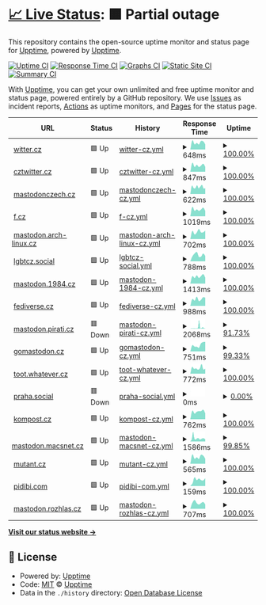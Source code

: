 # [📈 Live Status](https://upptime.github.io/upptime): <!--live status--> **🟧 Partial outage**

This repository contains the open-source uptime monitor and status page for [Upptime](https://upptime.js.org), powered by [Upptime](https://github.com/upptime/upptime).

[![Uptime CI](https://github.com/nolog-it/mastodon-uptime/workflows/Uptime%20CI/badge.svg)](https://github.com/nolog-it/mastodon-uptime/actions?query=workflow%3A%22Uptime+CI%22)
[![Response Time CI](https://github.com/nolog-it/mastodon-uptime/workflows/Response%20Time%20CI/badge.svg)](https://github.com/nolog-it/mastodon-uptime/actions?query=workflow%3A%22Response+Time+CI%22)
[![Graphs CI](https://github.com/nolog-it/mastodon-uptime/workflows/Graphs%20CI/badge.svg)](https://github.com/nolog-it/mastodon-uptime/actions?query=workflow%3A%22Graphs+CI%22)
[![Static Site CI](https://github.com/nolog-it/mastodon-uptime/workflows/Static%20Site%20CI/badge.svg)](https://github.com/nolog-it/mastodon-uptime/actions?query=workflow%3A%22Static+Site+CI%22)
[![Summary CI](https://github.com/nolog-it/mastodon-uptime/workflows/Summary%20CI/badge.svg)](https://github.com/nolog-it/mastodon-uptime/actions?query=workflow%3A%22Summary+CI%22)

With [Upptime](https://upptime.js.org), you can get your own unlimited and free uptime monitor and status page, powered entirely by a GitHub repository. We use [Issues](https://github.com/upptime/upptime/issues) as incident reports, [Actions](https://github.com/nolog-it/mastodon-uptime/actions) as uptime monitors, and [Pages](https://upptime.github.io/upptime) for the status page.

<!--start: status pages-->
<!-- This summary is generated by Upptime (https://github.com/upptime/upptime) -->
<!-- Do not edit this manually, your changes will be overwritten -->
<!-- prettier-ignore -->
| URL | Status | History | Response Time | Uptime |
| --- | ------ | ------- | ------------- | ------ |
| <img alt="" src="https://icons.duckduckgo.com/ip3/witter.cz.ico" height="13"> [witter.cz](https://witter.cz/nodeinfo/2.0) | 🟩 Up | [witter-cz.yml](https://github.com/nolog-it/mastodon-uptime/commits/HEAD/history/witter-cz.yml) | <details><summary><img alt="Response time graph" src="./graphs/witter-cz/response-time-week.png" height="20"> 648ms</summary><br><a href="https://nolog-it.github.io/mastodon-uptime/history/witter-cz"><img alt="Response time 677" src="https://img.shields.io/endpoint?url=https%3A%2F%2Fraw.githubusercontent.com%2Fnolog-it%2Fmastodon-uptime%2FHEAD%2Fapi%2Fwitter-cz%2Fresponse-time.json"></a><br><a href="https://nolog-it.github.io/mastodon-uptime/history/witter-cz"><img alt="24-hour response time 757" src="https://img.shields.io/endpoint?url=https%3A%2F%2Fraw.githubusercontent.com%2Fnolog-it%2Fmastodon-uptime%2FHEAD%2Fapi%2Fwitter-cz%2Fresponse-time-day.json"></a><br><a href="https://nolog-it.github.io/mastodon-uptime/history/witter-cz"><img alt="7-day response time 648" src="https://img.shields.io/endpoint?url=https%3A%2F%2Fraw.githubusercontent.com%2Fnolog-it%2Fmastodon-uptime%2FHEAD%2Fapi%2Fwitter-cz%2Fresponse-time-week.json"></a><br><a href="https://nolog-it.github.io/mastodon-uptime/history/witter-cz"><img alt="30-day response time 645" src="https://img.shields.io/endpoint?url=https%3A%2F%2Fraw.githubusercontent.com%2Fnolog-it%2Fmastodon-uptime%2FHEAD%2Fapi%2Fwitter-cz%2Fresponse-time-month.json"></a><br><a href="https://nolog-it.github.io/mastodon-uptime/history/witter-cz"><img alt="1-year response time 677" src="https://img.shields.io/endpoint?url=https%3A%2F%2Fraw.githubusercontent.com%2Fnolog-it%2Fmastodon-uptime%2FHEAD%2Fapi%2Fwitter-cz%2Fresponse-time-year.json"></a></details> | <details><summary><a href="https://nolog-it.github.io/mastodon-uptime/history/witter-cz">100.00%</a></summary><a href="https://nolog-it.github.io/mastodon-uptime/history/witter-cz"><img alt="All-time uptime 100.00%" src="https://img.shields.io/endpoint?url=https%3A%2F%2Fraw.githubusercontent.com%2Fnolog-it%2Fmastodon-uptime%2FHEAD%2Fapi%2Fwitter-cz%2Fuptime.json"></a><br><a href="https://nolog-it.github.io/mastodon-uptime/history/witter-cz"><img alt="24-hour uptime 100.00%" src="https://img.shields.io/endpoint?url=https%3A%2F%2Fraw.githubusercontent.com%2Fnolog-it%2Fmastodon-uptime%2FHEAD%2Fapi%2Fwitter-cz%2Fuptime-day.json"></a><br><a href="https://nolog-it.github.io/mastodon-uptime/history/witter-cz"><img alt="7-day uptime 100.00%" src="https://img.shields.io/endpoint?url=https%3A%2F%2Fraw.githubusercontent.com%2Fnolog-it%2Fmastodon-uptime%2FHEAD%2Fapi%2Fwitter-cz%2Fuptime-week.json"></a><br><a href="https://nolog-it.github.io/mastodon-uptime/history/witter-cz"><img alt="30-day uptime 100.00%" src="https://img.shields.io/endpoint?url=https%3A%2F%2Fraw.githubusercontent.com%2Fnolog-it%2Fmastodon-uptime%2FHEAD%2Fapi%2Fwitter-cz%2Fuptime-month.json"></a><br><a href="https://nolog-it.github.io/mastodon-uptime/history/witter-cz"><img alt="1-year uptime 100.00%" src="https://img.shields.io/endpoint?url=https%3A%2F%2Fraw.githubusercontent.com%2Fnolog-it%2Fmastodon-uptime%2FHEAD%2Fapi%2Fwitter-cz%2Fuptime-year.json"></a></details>
| <img alt="" src="https://icons.duckduckgo.com/ip3/cztwitter.cz.ico" height="13"> [cztwitter.cz](https://cztwitter.cz/nodeinfo/2.0) | 🟩 Up | [cztwitter-cz.yml](https://github.com/nolog-it/mastodon-uptime/commits/HEAD/history/cztwitter-cz.yml) | <details><summary><img alt="Response time graph" src="./graphs/cztwitter-cz/response-time-week.png" height="20"> 847ms</summary><br><a href="https://nolog-it.github.io/mastodon-uptime/history/cztwitter-cz"><img alt="Response time 865" src="https://img.shields.io/endpoint?url=https%3A%2F%2Fraw.githubusercontent.com%2Fnolog-it%2Fmastodon-uptime%2FHEAD%2Fapi%2Fcztwitter-cz%2Fresponse-time.json"></a><br><a href="https://nolog-it.github.io/mastodon-uptime/history/cztwitter-cz"><img alt="24-hour response time 1040" src="https://img.shields.io/endpoint?url=https%3A%2F%2Fraw.githubusercontent.com%2Fnolog-it%2Fmastodon-uptime%2FHEAD%2Fapi%2Fcztwitter-cz%2Fresponse-time-day.json"></a><br><a href="https://nolog-it.github.io/mastodon-uptime/history/cztwitter-cz"><img alt="7-day response time 847" src="https://img.shields.io/endpoint?url=https%3A%2F%2Fraw.githubusercontent.com%2Fnolog-it%2Fmastodon-uptime%2FHEAD%2Fapi%2Fcztwitter-cz%2Fresponse-time-week.json"></a><br><a href="https://nolog-it.github.io/mastodon-uptime/history/cztwitter-cz"><img alt="30-day response time 842" src="https://img.shields.io/endpoint?url=https%3A%2F%2Fraw.githubusercontent.com%2Fnolog-it%2Fmastodon-uptime%2FHEAD%2Fapi%2Fcztwitter-cz%2Fresponse-time-month.json"></a><br><a href="https://nolog-it.github.io/mastodon-uptime/history/cztwitter-cz"><img alt="1-year response time 865" src="https://img.shields.io/endpoint?url=https%3A%2F%2Fraw.githubusercontent.com%2Fnolog-it%2Fmastodon-uptime%2FHEAD%2Fapi%2Fcztwitter-cz%2Fresponse-time-year.json"></a></details> | <details><summary><a href="https://nolog-it.github.io/mastodon-uptime/history/cztwitter-cz">100.00%</a></summary><a href="https://nolog-it.github.io/mastodon-uptime/history/cztwitter-cz"><img alt="All-time uptime 100.00%" src="https://img.shields.io/endpoint?url=https%3A%2F%2Fraw.githubusercontent.com%2Fnolog-it%2Fmastodon-uptime%2FHEAD%2Fapi%2Fcztwitter-cz%2Fuptime.json"></a><br><a href="https://nolog-it.github.io/mastodon-uptime/history/cztwitter-cz"><img alt="24-hour uptime 100.00%" src="https://img.shields.io/endpoint?url=https%3A%2F%2Fraw.githubusercontent.com%2Fnolog-it%2Fmastodon-uptime%2FHEAD%2Fapi%2Fcztwitter-cz%2Fuptime-day.json"></a><br><a href="https://nolog-it.github.io/mastodon-uptime/history/cztwitter-cz"><img alt="7-day uptime 100.00%" src="https://img.shields.io/endpoint?url=https%3A%2F%2Fraw.githubusercontent.com%2Fnolog-it%2Fmastodon-uptime%2FHEAD%2Fapi%2Fcztwitter-cz%2Fuptime-week.json"></a><br><a href="https://nolog-it.github.io/mastodon-uptime/history/cztwitter-cz"><img alt="30-day uptime 100.00%" src="https://img.shields.io/endpoint?url=https%3A%2F%2Fraw.githubusercontent.com%2Fnolog-it%2Fmastodon-uptime%2FHEAD%2Fapi%2Fcztwitter-cz%2Fuptime-month.json"></a><br><a href="https://nolog-it.github.io/mastodon-uptime/history/cztwitter-cz"><img alt="1-year uptime 100.00%" src="https://img.shields.io/endpoint?url=https%3A%2F%2Fraw.githubusercontent.com%2Fnolog-it%2Fmastodon-uptime%2FHEAD%2Fapi%2Fcztwitter-cz%2Fuptime-year.json"></a></details>
| <img alt="" src="https://icons.duckduckgo.com/ip3/mastodonczech.cz.ico" height="13"> [mastodonczech.cz](https://mastodonczech.cz/nodeinfo/2.0) | 🟩 Up | [mastodonczech-cz.yml](https://github.com/nolog-it/mastodon-uptime/commits/HEAD/history/mastodonczech-cz.yml) | <details><summary><img alt="Response time graph" src="./graphs/mastodonczech-cz/response-time-week.png" height="20"> 622ms</summary><br><a href="https://nolog-it.github.io/mastodon-uptime/history/mastodonczech-cz"><img alt="Response time 761" src="https://img.shields.io/endpoint?url=https%3A%2F%2Fraw.githubusercontent.com%2Fnolog-it%2Fmastodon-uptime%2FHEAD%2Fapi%2Fmastodonczech-cz%2Fresponse-time.json"></a><br><a href="https://nolog-it.github.io/mastodon-uptime/history/mastodonczech-cz"><img alt="24-hour response time 772" src="https://img.shields.io/endpoint?url=https%3A%2F%2Fraw.githubusercontent.com%2Fnolog-it%2Fmastodon-uptime%2FHEAD%2Fapi%2Fmastodonczech-cz%2Fresponse-time-day.json"></a><br><a href="https://nolog-it.github.io/mastodon-uptime/history/mastodonczech-cz"><img alt="7-day response time 622" src="https://img.shields.io/endpoint?url=https%3A%2F%2Fraw.githubusercontent.com%2Fnolog-it%2Fmastodon-uptime%2FHEAD%2Fapi%2Fmastodonczech-cz%2Fresponse-time-week.json"></a><br><a href="https://nolog-it.github.io/mastodon-uptime/history/mastodonczech-cz"><img alt="30-day response time 653" src="https://img.shields.io/endpoint?url=https%3A%2F%2Fraw.githubusercontent.com%2Fnolog-it%2Fmastodon-uptime%2FHEAD%2Fapi%2Fmastodonczech-cz%2Fresponse-time-month.json"></a><br><a href="https://nolog-it.github.io/mastodon-uptime/history/mastodonczech-cz"><img alt="1-year response time 761" src="https://img.shields.io/endpoint?url=https%3A%2F%2Fraw.githubusercontent.com%2Fnolog-it%2Fmastodon-uptime%2FHEAD%2Fapi%2Fmastodonczech-cz%2Fresponse-time-year.json"></a></details> | <details><summary><a href="https://nolog-it.github.io/mastodon-uptime/history/mastodonczech-cz">100.00%</a></summary><a href="https://nolog-it.github.io/mastodon-uptime/history/mastodonczech-cz"><img alt="All-time uptime 99.95%" src="https://img.shields.io/endpoint?url=https%3A%2F%2Fraw.githubusercontent.com%2Fnolog-it%2Fmastodon-uptime%2FHEAD%2Fapi%2Fmastodonczech-cz%2Fuptime.json"></a><br><a href="https://nolog-it.github.io/mastodon-uptime/history/mastodonczech-cz"><img alt="24-hour uptime 100.00%" src="https://img.shields.io/endpoint?url=https%3A%2F%2Fraw.githubusercontent.com%2Fnolog-it%2Fmastodon-uptime%2FHEAD%2Fapi%2Fmastodonczech-cz%2Fuptime-day.json"></a><br><a href="https://nolog-it.github.io/mastodon-uptime/history/mastodonczech-cz"><img alt="7-day uptime 100.00%" src="https://img.shields.io/endpoint?url=https%3A%2F%2Fraw.githubusercontent.com%2Fnolog-it%2Fmastodon-uptime%2FHEAD%2Fapi%2Fmastodonczech-cz%2Fuptime-week.json"></a><br><a href="https://nolog-it.github.io/mastodon-uptime/history/mastodonczech-cz"><img alt="30-day uptime 100.00%" src="https://img.shields.io/endpoint?url=https%3A%2F%2Fraw.githubusercontent.com%2Fnolog-it%2Fmastodon-uptime%2FHEAD%2Fapi%2Fmastodonczech-cz%2Fuptime-month.json"></a><br><a href="https://nolog-it.github.io/mastodon-uptime/history/mastodonczech-cz"><img alt="1-year uptime 99.95%" src="https://img.shields.io/endpoint?url=https%3A%2F%2Fraw.githubusercontent.com%2Fnolog-it%2Fmastodon-uptime%2FHEAD%2Fapi%2Fmastodonczech-cz%2Fuptime-year.json"></a></details>
| <img alt="" src="https://icons.duckduckgo.com/ip3/f.cz.ico" height="13"> [f.cz](https://f.cz/nodeinfo/2.0) | 🟩 Up | [f-cz.yml](https://github.com/nolog-it/mastodon-uptime/commits/HEAD/history/f-cz.yml) | <details><summary><img alt="Response time graph" src="./graphs/f-cz/response-time-week.png" height="20"> 1019ms</summary><br><a href="https://nolog-it.github.io/mastodon-uptime/history/f-cz"><img alt="Response time 1565" src="https://img.shields.io/endpoint?url=https%3A%2F%2Fraw.githubusercontent.com%2Fnolog-it%2Fmastodon-uptime%2FHEAD%2Fapi%2Ff-cz%2Fresponse-time.json"></a><br><a href="https://nolog-it.github.io/mastodon-uptime/history/f-cz"><img alt="24-hour response time 1799" src="https://img.shields.io/endpoint?url=https%3A%2F%2Fraw.githubusercontent.com%2Fnolog-it%2Fmastodon-uptime%2FHEAD%2Fapi%2Ff-cz%2Fresponse-time-day.json"></a><br><a href="https://nolog-it.github.io/mastodon-uptime/history/f-cz"><img alt="7-day response time 1019" src="https://img.shields.io/endpoint?url=https%3A%2F%2Fraw.githubusercontent.com%2Fnolog-it%2Fmastodon-uptime%2FHEAD%2Fapi%2Ff-cz%2Fresponse-time-week.json"></a><br><a href="https://nolog-it.github.io/mastodon-uptime/history/f-cz"><img alt="30-day response time 955" src="https://img.shields.io/endpoint?url=https%3A%2F%2Fraw.githubusercontent.com%2Fnolog-it%2Fmastodon-uptime%2FHEAD%2Fapi%2Ff-cz%2Fresponse-time-month.json"></a><br><a href="https://nolog-it.github.io/mastodon-uptime/history/f-cz"><img alt="1-year response time 1565" src="https://img.shields.io/endpoint?url=https%3A%2F%2Fraw.githubusercontent.com%2Fnolog-it%2Fmastodon-uptime%2FHEAD%2Fapi%2Ff-cz%2Fresponse-time-year.json"></a></details> | <details><summary><a href="https://nolog-it.github.io/mastodon-uptime/history/f-cz">100.00%</a></summary><a href="https://nolog-it.github.io/mastodon-uptime/history/f-cz"><img alt="All-time uptime 99.87%" src="https://img.shields.io/endpoint?url=https%3A%2F%2Fraw.githubusercontent.com%2Fnolog-it%2Fmastodon-uptime%2FHEAD%2Fapi%2Ff-cz%2Fuptime.json"></a><br><a href="https://nolog-it.github.io/mastodon-uptime/history/f-cz"><img alt="24-hour uptime 100.00%" src="https://img.shields.io/endpoint?url=https%3A%2F%2Fraw.githubusercontent.com%2Fnolog-it%2Fmastodon-uptime%2FHEAD%2Fapi%2Ff-cz%2Fuptime-day.json"></a><br><a href="https://nolog-it.github.io/mastodon-uptime/history/f-cz"><img alt="7-day uptime 100.00%" src="https://img.shields.io/endpoint?url=https%3A%2F%2Fraw.githubusercontent.com%2Fnolog-it%2Fmastodon-uptime%2FHEAD%2Fapi%2Ff-cz%2Fuptime-week.json"></a><br><a href="https://nolog-it.github.io/mastodon-uptime/history/f-cz"><img alt="30-day uptime 100.00%" src="https://img.shields.io/endpoint?url=https%3A%2F%2Fraw.githubusercontent.com%2Fnolog-it%2Fmastodon-uptime%2FHEAD%2Fapi%2Ff-cz%2Fuptime-month.json"></a><br><a href="https://nolog-it.github.io/mastodon-uptime/history/f-cz"><img alt="1-year uptime 99.87%" src="https://img.shields.io/endpoint?url=https%3A%2F%2Fraw.githubusercontent.com%2Fnolog-it%2Fmastodon-uptime%2FHEAD%2Fapi%2Ff-cz%2Fuptime-year.json"></a></details>
| <img alt="" src="https://icons.duckduckgo.com/ip3/mastodon.arch-linux.cz.ico" height="13"> [mastodon.arch-linux.cz](https://mastodon.arch-linux.cz/nodeinfo/2.0) | 🟩 Up | [mastodon-arch-linux-cz.yml](https://github.com/nolog-it/mastodon-uptime/commits/HEAD/history/mastodon-arch-linux-cz.yml) | <details><summary><img alt="Response time graph" src="./graphs/mastodon-arch-linux-cz/response-time-week.png" height="20"> 702ms</summary><br><a href="https://nolog-it.github.io/mastodon-uptime/history/mastodon-arch-linux-cz"><img alt="Response time 653" src="https://img.shields.io/endpoint?url=https%3A%2F%2Fraw.githubusercontent.com%2Fnolog-it%2Fmastodon-uptime%2FHEAD%2Fapi%2Fmastodon-arch-linux-cz%2Fresponse-time.json"></a><br><a href="https://nolog-it.github.io/mastodon-uptime/history/mastodon-arch-linux-cz"><img alt="24-hour response time 668" src="https://img.shields.io/endpoint?url=https%3A%2F%2Fraw.githubusercontent.com%2Fnolog-it%2Fmastodon-uptime%2FHEAD%2Fapi%2Fmastodon-arch-linux-cz%2Fresponse-time-day.json"></a><br><a href="https://nolog-it.github.io/mastodon-uptime/history/mastodon-arch-linux-cz"><img alt="7-day response time 702" src="https://img.shields.io/endpoint?url=https%3A%2F%2Fraw.githubusercontent.com%2Fnolog-it%2Fmastodon-uptime%2FHEAD%2Fapi%2Fmastodon-arch-linux-cz%2Fresponse-time-week.json"></a><br><a href="https://nolog-it.github.io/mastodon-uptime/history/mastodon-arch-linux-cz"><img alt="30-day response time 623" src="https://img.shields.io/endpoint?url=https%3A%2F%2Fraw.githubusercontent.com%2Fnolog-it%2Fmastodon-uptime%2FHEAD%2Fapi%2Fmastodon-arch-linux-cz%2Fresponse-time-month.json"></a><br><a href="https://nolog-it.github.io/mastodon-uptime/history/mastodon-arch-linux-cz"><img alt="1-year response time 653" src="https://img.shields.io/endpoint?url=https%3A%2F%2Fraw.githubusercontent.com%2Fnolog-it%2Fmastodon-uptime%2FHEAD%2Fapi%2Fmastodon-arch-linux-cz%2Fresponse-time-year.json"></a></details> | <details><summary><a href="https://nolog-it.github.io/mastodon-uptime/history/mastodon-arch-linux-cz">100.00%</a></summary><a href="https://nolog-it.github.io/mastodon-uptime/history/mastodon-arch-linux-cz"><img alt="All-time uptime 100.00%" src="https://img.shields.io/endpoint?url=https%3A%2F%2Fraw.githubusercontent.com%2Fnolog-it%2Fmastodon-uptime%2FHEAD%2Fapi%2Fmastodon-arch-linux-cz%2Fuptime.json"></a><br><a href="https://nolog-it.github.io/mastodon-uptime/history/mastodon-arch-linux-cz"><img alt="24-hour uptime 100.00%" src="https://img.shields.io/endpoint?url=https%3A%2F%2Fraw.githubusercontent.com%2Fnolog-it%2Fmastodon-uptime%2FHEAD%2Fapi%2Fmastodon-arch-linux-cz%2Fuptime-day.json"></a><br><a href="https://nolog-it.github.io/mastodon-uptime/history/mastodon-arch-linux-cz"><img alt="7-day uptime 100.00%" src="https://img.shields.io/endpoint?url=https%3A%2F%2Fraw.githubusercontent.com%2Fnolog-it%2Fmastodon-uptime%2FHEAD%2Fapi%2Fmastodon-arch-linux-cz%2Fuptime-week.json"></a><br><a href="https://nolog-it.github.io/mastodon-uptime/history/mastodon-arch-linux-cz"><img alt="30-day uptime 100.00%" src="https://img.shields.io/endpoint?url=https%3A%2F%2Fraw.githubusercontent.com%2Fnolog-it%2Fmastodon-uptime%2FHEAD%2Fapi%2Fmastodon-arch-linux-cz%2Fuptime-month.json"></a><br><a href="https://nolog-it.github.io/mastodon-uptime/history/mastodon-arch-linux-cz"><img alt="1-year uptime 100.00%" src="https://img.shields.io/endpoint?url=https%3A%2F%2Fraw.githubusercontent.com%2Fnolog-it%2Fmastodon-uptime%2FHEAD%2Fapi%2Fmastodon-arch-linux-cz%2Fuptime-year.json"></a></details>
| <img alt="" src="https://icons.duckduckgo.com/ip3/lgbtcz.social.ico" height="13"> [lgbtcz.social](https://lgbtcz.social/nodeinfo/2.0) | 🟩 Up | [lgbtcz-social.yml](https://github.com/nolog-it/mastodon-uptime/commits/HEAD/history/lgbtcz-social.yml) | <details><summary><img alt="Response time graph" src="./graphs/lgbtcz-social/response-time-week.png" height="20"> 788ms</summary><br><a href="https://nolog-it.github.io/mastodon-uptime/history/lgbtcz-social"><img alt="Response time 798" src="https://img.shields.io/endpoint?url=https%3A%2F%2Fraw.githubusercontent.com%2Fnolog-it%2Fmastodon-uptime%2FHEAD%2Fapi%2Flgbtcz-social%2Fresponse-time.json"></a><br><a href="https://nolog-it.github.io/mastodon-uptime/history/lgbtcz-social"><img alt="24-hour response time 816" src="https://img.shields.io/endpoint?url=https%3A%2F%2Fraw.githubusercontent.com%2Fnolog-it%2Fmastodon-uptime%2FHEAD%2Fapi%2Flgbtcz-social%2Fresponse-time-day.json"></a><br><a href="https://nolog-it.github.io/mastodon-uptime/history/lgbtcz-social"><img alt="7-day response time 788" src="https://img.shields.io/endpoint?url=https%3A%2F%2Fraw.githubusercontent.com%2Fnolog-it%2Fmastodon-uptime%2FHEAD%2Fapi%2Flgbtcz-social%2Fresponse-time-week.json"></a><br><a href="https://nolog-it.github.io/mastodon-uptime/history/lgbtcz-social"><img alt="30-day response time 907" src="https://img.shields.io/endpoint?url=https%3A%2F%2Fraw.githubusercontent.com%2Fnolog-it%2Fmastodon-uptime%2FHEAD%2Fapi%2Flgbtcz-social%2Fresponse-time-month.json"></a><br><a href="https://nolog-it.github.io/mastodon-uptime/history/lgbtcz-social"><img alt="1-year response time 798" src="https://img.shields.io/endpoint?url=https%3A%2F%2Fraw.githubusercontent.com%2Fnolog-it%2Fmastodon-uptime%2FHEAD%2Fapi%2Flgbtcz-social%2Fresponse-time-year.json"></a></details> | <details><summary><a href="https://nolog-it.github.io/mastodon-uptime/history/lgbtcz-social">100.00%</a></summary><a href="https://nolog-it.github.io/mastodon-uptime/history/lgbtcz-social"><img alt="All-time uptime 100.00%" src="https://img.shields.io/endpoint?url=https%3A%2F%2Fraw.githubusercontent.com%2Fnolog-it%2Fmastodon-uptime%2FHEAD%2Fapi%2Flgbtcz-social%2Fuptime.json"></a><br><a href="https://nolog-it.github.io/mastodon-uptime/history/lgbtcz-social"><img alt="24-hour uptime 100.00%" src="https://img.shields.io/endpoint?url=https%3A%2F%2Fraw.githubusercontent.com%2Fnolog-it%2Fmastodon-uptime%2FHEAD%2Fapi%2Flgbtcz-social%2Fuptime-day.json"></a><br><a href="https://nolog-it.github.io/mastodon-uptime/history/lgbtcz-social"><img alt="7-day uptime 100.00%" src="https://img.shields.io/endpoint?url=https%3A%2F%2Fraw.githubusercontent.com%2Fnolog-it%2Fmastodon-uptime%2FHEAD%2Fapi%2Flgbtcz-social%2Fuptime-week.json"></a><br><a href="https://nolog-it.github.io/mastodon-uptime/history/lgbtcz-social"><img alt="30-day uptime 100.00%" src="https://img.shields.io/endpoint?url=https%3A%2F%2Fraw.githubusercontent.com%2Fnolog-it%2Fmastodon-uptime%2FHEAD%2Fapi%2Flgbtcz-social%2Fuptime-month.json"></a><br><a href="https://nolog-it.github.io/mastodon-uptime/history/lgbtcz-social"><img alt="1-year uptime 100.00%" src="https://img.shields.io/endpoint?url=https%3A%2F%2Fraw.githubusercontent.com%2Fnolog-it%2Fmastodon-uptime%2FHEAD%2Fapi%2Flgbtcz-social%2Fuptime-year.json"></a></details>
| <img alt="" src="https://icons.duckduckgo.com/ip3/mastodon.1984.cz.ico" height="13"> [mastodon.1984.cz](https://mastodon.1984.cz/nodeinfo/2.0) | 🟩 Up | [mastodon-1984-cz.yml](https://github.com/nolog-it/mastodon-uptime/commits/HEAD/history/mastodon-1984-cz.yml) | <details><summary><img alt="Response time graph" src="./graphs/mastodon-1984-cz/response-time-week.png" height="20"> 1413ms</summary><br><a href="https://nolog-it.github.io/mastodon-uptime/history/mastodon-1984-cz"><img alt="Response time 1446" src="https://img.shields.io/endpoint?url=https%3A%2F%2Fraw.githubusercontent.com%2Fnolog-it%2Fmastodon-uptime%2FHEAD%2Fapi%2Fmastodon-1984-cz%2Fresponse-time.json"></a><br><a href="https://nolog-it.github.io/mastodon-uptime/history/mastodon-1984-cz"><img alt="24-hour response time 1491" src="https://img.shields.io/endpoint?url=https%3A%2F%2Fraw.githubusercontent.com%2Fnolog-it%2Fmastodon-uptime%2FHEAD%2Fapi%2Fmastodon-1984-cz%2Fresponse-time-day.json"></a><br><a href="https://nolog-it.github.io/mastodon-uptime/history/mastodon-1984-cz"><img alt="7-day response time 1413" src="https://img.shields.io/endpoint?url=https%3A%2F%2Fraw.githubusercontent.com%2Fnolog-it%2Fmastodon-uptime%2FHEAD%2Fapi%2Fmastodon-1984-cz%2Fresponse-time-week.json"></a><br><a href="https://nolog-it.github.io/mastodon-uptime/history/mastodon-1984-cz"><img alt="30-day response time 1488" src="https://img.shields.io/endpoint?url=https%3A%2F%2Fraw.githubusercontent.com%2Fnolog-it%2Fmastodon-uptime%2FHEAD%2Fapi%2Fmastodon-1984-cz%2Fresponse-time-month.json"></a><br><a href="https://nolog-it.github.io/mastodon-uptime/history/mastodon-1984-cz"><img alt="1-year response time 1446" src="https://img.shields.io/endpoint?url=https%3A%2F%2Fraw.githubusercontent.com%2Fnolog-it%2Fmastodon-uptime%2FHEAD%2Fapi%2Fmastodon-1984-cz%2Fresponse-time-year.json"></a></details> | <details><summary><a href="https://nolog-it.github.io/mastodon-uptime/history/mastodon-1984-cz">100.00%</a></summary><a href="https://nolog-it.github.io/mastodon-uptime/history/mastodon-1984-cz"><img alt="All-time uptime 100.00%" src="https://img.shields.io/endpoint?url=https%3A%2F%2Fraw.githubusercontent.com%2Fnolog-it%2Fmastodon-uptime%2FHEAD%2Fapi%2Fmastodon-1984-cz%2Fuptime.json"></a><br><a href="https://nolog-it.github.io/mastodon-uptime/history/mastodon-1984-cz"><img alt="24-hour uptime 100.00%" src="https://img.shields.io/endpoint?url=https%3A%2F%2Fraw.githubusercontent.com%2Fnolog-it%2Fmastodon-uptime%2FHEAD%2Fapi%2Fmastodon-1984-cz%2Fuptime-day.json"></a><br><a href="https://nolog-it.github.io/mastodon-uptime/history/mastodon-1984-cz"><img alt="7-day uptime 100.00%" src="https://img.shields.io/endpoint?url=https%3A%2F%2Fraw.githubusercontent.com%2Fnolog-it%2Fmastodon-uptime%2FHEAD%2Fapi%2Fmastodon-1984-cz%2Fuptime-week.json"></a><br><a href="https://nolog-it.github.io/mastodon-uptime/history/mastodon-1984-cz"><img alt="30-day uptime 100.00%" src="https://img.shields.io/endpoint?url=https%3A%2F%2Fraw.githubusercontent.com%2Fnolog-it%2Fmastodon-uptime%2FHEAD%2Fapi%2Fmastodon-1984-cz%2Fuptime-month.json"></a><br><a href="https://nolog-it.github.io/mastodon-uptime/history/mastodon-1984-cz"><img alt="1-year uptime 100.00%" src="https://img.shields.io/endpoint?url=https%3A%2F%2Fraw.githubusercontent.com%2Fnolog-it%2Fmastodon-uptime%2FHEAD%2Fapi%2Fmastodon-1984-cz%2Fuptime-year.json"></a></details>
| <img alt="" src="https://icons.duckduckgo.com/ip3/fediverse.cz.ico" height="13"> [fediverse.cz](https://fediverse.cz/nodeinfo/2.0) | 🟩 Up | [fediverse-cz.yml](https://github.com/nolog-it/mastodon-uptime/commits/HEAD/history/fediverse-cz.yml) | <details><summary><img alt="Response time graph" src="./graphs/fediverse-cz/response-time-week.png" height="20"> 988ms</summary><br><a href="https://nolog-it.github.io/mastodon-uptime/history/fediverse-cz"><img alt="Response time 956" src="https://img.shields.io/endpoint?url=https%3A%2F%2Fraw.githubusercontent.com%2Fnolog-it%2Fmastodon-uptime%2FHEAD%2Fapi%2Ffediverse-cz%2Fresponse-time.json"></a><br><a href="https://nolog-it.github.io/mastodon-uptime/history/fediverse-cz"><img alt="24-hour response time 1085" src="https://img.shields.io/endpoint?url=https%3A%2F%2Fraw.githubusercontent.com%2Fnolog-it%2Fmastodon-uptime%2FHEAD%2Fapi%2Ffediverse-cz%2Fresponse-time-day.json"></a><br><a href="https://nolog-it.github.io/mastodon-uptime/history/fediverse-cz"><img alt="7-day response time 988" src="https://img.shields.io/endpoint?url=https%3A%2F%2Fraw.githubusercontent.com%2Fnolog-it%2Fmastodon-uptime%2FHEAD%2Fapi%2Ffediverse-cz%2Fresponse-time-week.json"></a><br><a href="https://nolog-it.github.io/mastodon-uptime/history/fediverse-cz"><img alt="30-day response time 825" src="https://img.shields.io/endpoint?url=https%3A%2F%2Fraw.githubusercontent.com%2Fnolog-it%2Fmastodon-uptime%2FHEAD%2Fapi%2Ffediverse-cz%2Fresponse-time-month.json"></a><br><a href="https://nolog-it.github.io/mastodon-uptime/history/fediverse-cz"><img alt="1-year response time 956" src="https://img.shields.io/endpoint?url=https%3A%2F%2Fraw.githubusercontent.com%2Fnolog-it%2Fmastodon-uptime%2FHEAD%2Fapi%2Ffediverse-cz%2Fresponse-time-year.json"></a></details> | <details><summary><a href="https://nolog-it.github.io/mastodon-uptime/history/fediverse-cz">100.00%</a></summary><a href="https://nolog-it.github.io/mastodon-uptime/history/fediverse-cz"><img alt="All-time uptime 88.61%" src="https://img.shields.io/endpoint?url=https%3A%2F%2Fraw.githubusercontent.com%2Fnolog-it%2Fmastodon-uptime%2FHEAD%2Fapi%2Ffediverse-cz%2Fuptime.json"></a><br><a href="https://nolog-it.github.io/mastodon-uptime/history/fediverse-cz"><img alt="24-hour uptime 100.00%" src="https://img.shields.io/endpoint?url=https%3A%2F%2Fraw.githubusercontent.com%2Fnolog-it%2Fmastodon-uptime%2FHEAD%2Fapi%2Ffediverse-cz%2Fuptime-day.json"></a><br><a href="https://nolog-it.github.io/mastodon-uptime/history/fediverse-cz"><img alt="7-day uptime 100.00%" src="https://img.shields.io/endpoint?url=https%3A%2F%2Fraw.githubusercontent.com%2Fnolog-it%2Fmastodon-uptime%2FHEAD%2Fapi%2Ffediverse-cz%2Fuptime-week.json"></a><br><a href="https://nolog-it.github.io/mastodon-uptime/history/fediverse-cz"><img alt="30-day uptime 100.00%" src="https://img.shields.io/endpoint?url=https%3A%2F%2Fraw.githubusercontent.com%2Fnolog-it%2Fmastodon-uptime%2FHEAD%2Fapi%2Ffediverse-cz%2Fuptime-month.json"></a><br><a href="https://nolog-it.github.io/mastodon-uptime/history/fediverse-cz"><img alt="1-year uptime 88.61%" src="https://img.shields.io/endpoint?url=https%3A%2F%2Fraw.githubusercontent.com%2Fnolog-it%2Fmastodon-uptime%2FHEAD%2Fapi%2Ffediverse-cz%2Fuptime-year.json"></a></details>
| <img alt="" src="https://icons.duckduckgo.com/ip3/mastodon.pirati.cz.ico" height="13"> [mastodon.pirati.cz](https://mastodon.pirati.cz/nodeinfo/2.0) | 🟥 Down | [mastodon-pirati-cz.yml](https://github.com/nolog-it/mastodon-uptime/commits/HEAD/history/mastodon-pirati-cz.yml) | <details><summary><img alt="Response time graph" src="./graphs/mastodon-pirati-cz/response-time-week.png" height="20"> 2068ms</summary><br><a href="https://nolog-it.github.io/mastodon-uptime/history/mastodon-pirati-cz"><img alt="Response time 687" src="https://img.shields.io/endpoint?url=https%3A%2F%2Fraw.githubusercontent.com%2Fnolog-it%2Fmastodon-uptime%2FHEAD%2Fapi%2Fmastodon-pirati-cz%2Fresponse-time.json"></a><br><a href="https://nolog-it.github.io/mastodon-uptime/history/mastodon-pirati-cz"><img alt="24-hour response time 606" src="https://img.shields.io/endpoint?url=https%3A%2F%2Fraw.githubusercontent.com%2Fnolog-it%2Fmastodon-uptime%2FHEAD%2Fapi%2Fmastodon-pirati-cz%2Fresponse-time-day.json"></a><br><a href="https://nolog-it.github.io/mastodon-uptime/history/mastodon-pirati-cz"><img alt="7-day response time 2068" src="https://img.shields.io/endpoint?url=https%3A%2F%2Fraw.githubusercontent.com%2Fnolog-it%2Fmastodon-uptime%2FHEAD%2Fapi%2Fmastodon-pirati-cz%2Fresponse-time-week.json"></a><br><a href="https://nolog-it.github.io/mastodon-uptime/history/mastodon-pirati-cz"><img alt="30-day response time 1086" src="https://img.shields.io/endpoint?url=https%3A%2F%2Fraw.githubusercontent.com%2Fnolog-it%2Fmastodon-uptime%2FHEAD%2Fapi%2Fmastodon-pirati-cz%2Fresponse-time-month.json"></a><br><a href="https://nolog-it.github.io/mastodon-uptime/history/mastodon-pirati-cz"><img alt="1-year response time 687" src="https://img.shields.io/endpoint?url=https%3A%2F%2Fraw.githubusercontent.com%2Fnolog-it%2Fmastodon-uptime%2FHEAD%2Fapi%2Fmastodon-pirati-cz%2Fresponse-time-year.json"></a></details> | <details><summary><a href="https://nolog-it.github.io/mastodon-uptime/history/mastodon-pirati-cz">91.73%</a></summary><a href="https://nolog-it.github.io/mastodon-uptime/history/mastodon-pirati-cz"><img alt="All-time uptime 99.55%" src="https://img.shields.io/endpoint?url=https%3A%2F%2Fraw.githubusercontent.com%2Fnolog-it%2Fmastodon-uptime%2FHEAD%2Fapi%2Fmastodon-pirati-cz%2Fuptime.json"></a><br><a href="https://nolog-it.github.io/mastodon-uptime/history/mastodon-pirati-cz"><img alt="24-hour uptime 51.91%" src="https://img.shields.io/endpoint?url=https%3A%2F%2Fraw.githubusercontent.com%2Fnolog-it%2Fmastodon-uptime%2FHEAD%2Fapi%2Fmastodon-pirati-cz%2Fuptime-day.json"></a><br><a href="https://nolog-it.github.io/mastodon-uptime/history/mastodon-pirati-cz"><img alt="7-day uptime 91.73%" src="https://img.shields.io/endpoint?url=https%3A%2F%2Fraw.githubusercontent.com%2Fnolog-it%2Fmastodon-uptime%2FHEAD%2Fapi%2Fmastodon-pirati-cz%2Fuptime-week.json"></a><br><a href="https://nolog-it.github.io/mastodon-uptime/history/mastodon-pirati-cz"><img alt="30-day uptime 97.96%" src="https://img.shields.io/endpoint?url=https%3A%2F%2Fraw.githubusercontent.com%2Fnolog-it%2Fmastodon-uptime%2FHEAD%2Fapi%2Fmastodon-pirati-cz%2Fuptime-month.json"></a><br><a href="https://nolog-it.github.io/mastodon-uptime/history/mastodon-pirati-cz"><img alt="1-year uptime 99.55%" src="https://img.shields.io/endpoint?url=https%3A%2F%2Fraw.githubusercontent.com%2Fnolog-it%2Fmastodon-uptime%2FHEAD%2Fapi%2Fmastodon-pirati-cz%2Fuptime-year.json"></a></details>
| <img alt="" src="https://icons.duckduckgo.com/ip3/gomastodon.cz.ico" height="13"> [gomastodon.cz](https://gomastodon.cz/nodeinfo/2.0) | 🟩 Up | [gomastodon-cz.yml](https://github.com/nolog-it/mastodon-uptime/commits/HEAD/history/gomastodon-cz.yml) | <details><summary><img alt="Response time graph" src="./graphs/gomastodon-cz/response-time-week.png" height="20"> 751ms</summary><br><a href="https://nolog-it.github.io/mastodon-uptime/history/gomastodon-cz"><img alt="Response time 627" src="https://img.shields.io/endpoint?url=https%3A%2F%2Fraw.githubusercontent.com%2Fnolog-it%2Fmastodon-uptime%2FHEAD%2Fapi%2Fgomastodon-cz%2Fresponse-time.json"></a><br><a href="https://nolog-it.github.io/mastodon-uptime/history/gomastodon-cz"><img alt="24-hour response time 669" src="https://img.shields.io/endpoint?url=https%3A%2F%2Fraw.githubusercontent.com%2Fnolog-it%2Fmastodon-uptime%2FHEAD%2Fapi%2Fgomastodon-cz%2Fresponse-time-day.json"></a><br><a href="https://nolog-it.github.io/mastodon-uptime/history/gomastodon-cz"><img alt="7-day response time 751" src="https://img.shields.io/endpoint?url=https%3A%2F%2Fraw.githubusercontent.com%2Fnolog-it%2Fmastodon-uptime%2FHEAD%2Fapi%2Fgomastodon-cz%2Fresponse-time-week.json"></a><br><a href="https://nolog-it.github.io/mastodon-uptime/history/gomastodon-cz"><img alt="30-day response time 635" src="https://img.shields.io/endpoint?url=https%3A%2F%2Fraw.githubusercontent.com%2Fnolog-it%2Fmastodon-uptime%2FHEAD%2Fapi%2Fgomastodon-cz%2Fresponse-time-month.json"></a><br><a href="https://nolog-it.github.io/mastodon-uptime/history/gomastodon-cz"><img alt="1-year response time 627" src="https://img.shields.io/endpoint?url=https%3A%2F%2Fraw.githubusercontent.com%2Fnolog-it%2Fmastodon-uptime%2FHEAD%2Fapi%2Fgomastodon-cz%2Fresponse-time-year.json"></a></details> | <details><summary><a href="https://nolog-it.github.io/mastodon-uptime/history/gomastodon-cz">99.33%</a></summary><a href="https://nolog-it.github.io/mastodon-uptime/history/gomastodon-cz"><img alt="All-time uptime 73.41%" src="https://img.shields.io/endpoint?url=https%3A%2F%2Fraw.githubusercontent.com%2Fnolog-it%2Fmastodon-uptime%2FHEAD%2Fapi%2Fgomastodon-cz%2Fuptime.json"></a><br><a href="https://nolog-it.github.io/mastodon-uptime/history/gomastodon-cz"><img alt="24-hour uptime 95.30%" src="https://img.shields.io/endpoint?url=https%3A%2F%2Fraw.githubusercontent.com%2Fnolog-it%2Fmastodon-uptime%2FHEAD%2Fapi%2Fgomastodon-cz%2Fuptime-day.json"></a><br><a href="https://nolog-it.github.io/mastodon-uptime/history/gomastodon-cz"><img alt="7-day uptime 99.33%" src="https://img.shields.io/endpoint?url=https%3A%2F%2Fraw.githubusercontent.com%2Fnolog-it%2Fmastodon-uptime%2FHEAD%2Fapi%2Fgomastodon-cz%2Fuptime-week.json"></a><br><a href="https://nolog-it.github.io/mastodon-uptime/history/gomastodon-cz"><img alt="30-day uptime 99.85%" src="https://img.shields.io/endpoint?url=https%3A%2F%2Fraw.githubusercontent.com%2Fnolog-it%2Fmastodon-uptime%2FHEAD%2Fapi%2Fgomastodon-cz%2Fuptime-month.json"></a><br><a href="https://nolog-it.github.io/mastodon-uptime/history/gomastodon-cz"><img alt="1-year uptime 73.41%" src="https://img.shields.io/endpoint?url=https%3A%2F%2Fraw.githubusercontent.com%2Fnolog-it%2Fmastodon-uptime%2FHEAD%2Fapi%2Fgomastodon-cz%2Fuptime-year.json"></a></details>
| <img alt="" src="https://icons.duckduckgo.com/ip3/toot.whatever.cz.ico" height="13"> [toot.whatever.cz](https://toot.whatever.cz/nodeinfo/2.0) | 🟩 Up | [toot-whatever-cz.yml](https://github.com/nolog-it/mastodon-uptime/commits/HEAD/history/toot-whatever-cz.yml) | <details><summary><img alt="Response time graph" src="./graphs/toot-whatever-cz/response-time-week.png" height="20"> 772ms</summary><br><a href="https://nolog-it.github.io/mastodon-uptime/history/toot-whatever-cz"><img alt="Response time 1341" src="https://img.shields.io/endpoint?url=https%3A%2F%2Fraw.githubusercontent.com%2Fnolog-it%2Fmastodon-uptime%2FHEAD%2Fapi%2Ftoot-whatever-cz%2Fresponse-time.json"></a><br><a href="https://nolog-it.github.io/mastodon-uptime/history/toot-whatever-cz"><img alt="24-hour response time 989" src="https://img.shields.io/endpoint?url=https%3A%2F%2Fraw.githubusercontent.com%2Fnolog-it%2Fmastodon-uptime%2FHEAD%2Fapi%2Ftoot-whatever-cz%2Fresponse-time-day.json"></a><br><a href="https://nolog-it.github.io/mastodon-uptime/history/toot-whatever-cz"><img alt="7-day response time 772" src="https://img.shields.io/endpoint?url=https%3A%2F%2Fraw.githubusercontent.com%2Fnolog-it%2Fmastodon-uptime%2FHEAD%2Fapi%2Ftoot-whatever-cz%2Fresponse-time-week.json"></a><br><a href="https://nolog-it.github.io/mastodon-uptime/history/toot-whatever-cz"><img alt="30-day response time 759" src="https://img.shields.io/endpoint?url=https%3A%2F%2Fraw.githubusercontent.com%2Fnolog-it%2Fmastodon-uptime%2FHEAD%2Fapi%2Ftoot-whatever-cz%2Fresponse-time-month.json"></a><br><a href="https://nolog-it.github.io/mastodon-uptime/history/toot-whatever-cz"><img alt="1-year response time 1341" src="https://img.shields.io/endpoint?url=https%3A%2F%2Fraw.githubusercontent.com%2Fnolog-it%2Fmastodon-uptime%2FHEAD%2Fapi%2Ftoot-whatever-cz%2Fresponse-time-year.json"></a></details> | <details><summary><a href="https://nolog-it.github.io/mastodon-uptime/history/toot-whatever-cz">100.00%</a></summary><a href="https://nolog-it.github.io/mastodon-uptime/history/toot-whatever-cz"><img alt="All-time uptime 99.89%" src="https://img.shields.io/endpoint?url=https%3A%2F%2Fraw.githubusercontent.com%2Fnolog-it%2Fmastodon-uptime%2FHEAD%2Fapi%2Ftoot-whatever-cz%2Fuptime.json"></a><br><a href="https://nolog-it.github.io/mastodon-uptime/history/toot-whatever-cz"><img alt="24-hour uptime 100.00%" src="https://img.shields.io/endpoint?url=https%3A%2F%2Fraw.githubusercontent.com%2Fnolog-it%2Fmastodon-uptime%2FHEAD%2Fapi%2Ftoot-whatever-cz%2Fuptime-day.json"></a><br><a href="https://nolog-it.github.io/mastodon-uptime/history/toot-whatever-cz"><img alt="7-day uptime 100.00%" src="https://img.shields.io/endpoint?url=https%3A%2F%2Fraw.githubusercontent.com%2Fnolog-it%2Fmastodon-uptime%2FHEAD%2Fapi%2Ftoot-whatever-cz%2Fuptime-week.json"></a><br><a href="https://nolog-it.github.io/mastodon-uptime/history/toot-whatever-cz"><img alt="30-day uptime 99.91%" src="https://img.shields.io/endpoint?url=https%3A%2F%2Fraw.githubusercontent.com%2Fnolog-it%2Fmastodon-uptime%2FHEAD%2Fapi%2Ftoot-whatever-cz%2Fuptime-month.json"></a><br><a href="https://nolog-it.github.io/mastodon-uptime/history/toot-whatever-cz"><img alt="1-year uptime 99.89%" src="https://img.shields.io/endpoint?url=https%3A%2F%2Fraw.githubusercontent.com%2Fnolog-it%2Fmastodon-uptime%2FHEAD%2Fapi%2Ftoot-whatever-cz%2Fuptime-year.json"></a></details>
| <img alt="" src="https://icons.duckduckgo.com/ip3/praha.social.ico" height="13"> [praha.social](https://praha.social/nodeinfo/2.0) | 🟥 Down | [praha-social.yml](https://github.com/nolog-it/mastodon-uptime/commits/HEAD/history/praha-social.yml) | <details><summary><img alt="Response time graph" src="./graphs/praha-social/response-time-week.png" height="20"> 0ms</summary><br><a href="https://nolog-it.github.io/mastodon-uptime/history/praha-social"><img alt="Response time 1072" src="https://img.shields.io/endpoint?url=https%3A%2F%2Fraw.githubusercontent.com%2Fnolog-it%2Fmastodon-uptime%2FHEAD%2Fapi%2Fpraha-social%2Fresponse-time.json"></a><br><a href="https://nolog-it.github.io/mastodon-uptime/history/praha-social"><img alt="24-hour response time 0" src="https://img.shields.io/endpoint?url=https%3A%2F%2Fraw.githubusercontent.com%2Fnolog-it%2Fmastodon-uptime%2FHEAD%2Fapi%2Fpraha-social%2Fresponse-time-day.json"></a><br><a href="https://nolog-it.github.io/mastodon-uptime/history/praha-social"><img alt="7-day response time 0" src="https://img.shields.io/endpoint?url=https%3A%2F%2Fraw.githubusercontent.com%2Fnolog-it%2Fmastodon-uptime%2FHEAD%2Fapi%2Fpraha-social%2Fresponse-time-week.json"></a><br><a href="https://nolog-it.github.io/mastodon-uptime/history/praha-social"><img alt="30-day response time 0" src="https://img.shields.io/endpoint?url=https%3A%2F%2Fraw.githubusercontent.com%2Fnolog-it%2Fmastodon-uptime%2FHEAD%2Fapi%2Fpraha-social%2Fresponse-time-month.json"></a><br><a href="https://nolog-it.github.io/mastodon-uptime/history/praha-social"><img alt="1-year response time 1072" src="https://img.shields.io/endpoint?url=https%3A%2F%2Fraw.githubusercontent.com%2Fnolog-it%2Fmastodon-uptime%2FHEAD%2Fapi%2Fpraha-social%2Fresponse-time-year.json"></a></details> | <details><summary><a href="https://nolog-it.github.io/mastodon-uptime/history/praha-social">0.00%</a></summary><a href="https://nolog-it.github.io/mastodon-uptime/history/praha-social"><img alt="All-time uptime 31.48%" src="https://img.shields.io/endpoint?url=https%3A%2F%2Fraw.githubusercontent.com%2Fnolog-it%2Fmastodon-uptime%2FHEAD%2Fapi%2Fpraha-social%2Fuptime.json"></a><br><a href="https://nolog-it.github.io/mastodon-uptime/history/praha-social"><img alt="24-hour uptime 0.00%" src="https://img.shields.io/endpoint?url=https%3A%2F%2Fraw.githubusercontent.com%2Fnolog-it%2Fmastodon-uptime%2FHEAD%2Fapi%2Fpraha-social%2Fuptime-day.json"></a><br><a href="https://nolog-it.github.io/mastodon-uptime/history/praha-social"><img alt="7-day uptime 0.00%" src="https://img.shields.io/endpoint?url=https%3A%2F%2Fraw.githubusercontent.com%2Fnolog-it%2Fmastodon-uptime%2FHEAD%2Fapi%2Fpraha-social%2Fuptime-week.json"></a><br><a href="https://nolog-it.github.io/mastodon-uptime/history/praha-social"><img alt="30-day uptime 1.38%" src="https://img.shields.io/endpoint?url=https%3A%2F%2Fraw.githubusercontent.com%2Fnolog-it%2Fmastodon-uptime%2FHEAD%2Fapi%2Fpraha-social%2Fuptime-month.json"></a><br><a href="https://nolog-it.github.io/mastodon-uptime/history/praha-social"><img alt="1-year uptime 31.48%" src="https://img.shields.io/endpoint?url=https%3A%2F%2Fraw.githubusercontent.com%2Fnolog-it%2Fmastodon-uptime%2FHEAD%2Fapi%2Fpraha-social%2Fuptime-year.json"></a></details>
| <img alt="" src="https://icons.duckduckgo.com/ip3/kompost.cz.ico" height="13"> [kompost.cz](https://kompost.cz/nodeinfo/2.0) | 🟩 Up | [kompost-cz.yml](https://github.com/nolog-it/mastodon-uptime/commits/HEAD/history/kompost-cz.yml) | <details><summary><img alt="Response time graph" src="./graphs/kompost-cz/response-time-week.png" height="20"> 762ms</summary><br><a href="https://nolog-it.github.io/mastodon-uptime/history/kompost-cz"><img alt="Response time 877" src="https://img.shields.io/endpoint?url=https%3A%2F%2Fraw.githubusercontent.com%2Fnolog-it%2Fmastodon-uptime%2FHEAD%2Fapi%2Fkompost-cz%2Fresponse-time.json"></a><br><a href="https://nolog-it.github.io/mastodon-uptime/history/kompost-cz"><img alt="24-hour response time 926" src="https://img.shields.io/endpoint?url=https%3A%2F%2Fraw.githubusercontent.com%2Fnolog-it%2Fmastodon-uptime%2FHEAD%2Fapi%2Fkompost-cz%2Fresponse-time-day.json"></a><br><a href="https://nolog-it.github.io/mastodon-uptime/history/kompost-cz"><img alt="7-day response time 762" src="https://img.shields.io/endpoint?url=https%3A%2F%2Fraw.githubusercontent.com%2Fnolog-it%2Fmastodon-uptime%2FHEAD%2Fapi%2Fkompost-cz%2Fresponse-time-week.json"></a><br><a href="https://nolog-it.github.io/mastodon-uptime/history/kompost-cz"><img alt="30-day response time 748" src="https://img.shields.io/endpoint?url=https%3A%2F%2Fraw.githubusercontent.com%2Fnolog-it%2Fmastodon-uptime%2FHEAD%2Fapi%2Fkompost-cz%2Fresponse-time-month.json"></a><br><a href="https://nolog-it.github.io/mastodon-uptime/history/kompost-cz"><img alt="1-year response time 877" src="https://img.shields.io/endpoint?url=https%3A%2F%2Fraw.githubusercontent.com%2Fnolog-it%2Fmastodon-uptime%2FHEAD%2Fapi%2Fkompost-cz%2Fresponse-time-year.json"></a></details> | <details><summary><a href="https://nolog-it.github.io/mastodon-uptime/history/kompost-cz">100.00%</a></summary><a href="https://nolog-it.github.io/mastodon-uptime/history/kompost-cz"><img alt="All-time uptime 99.99%" src="https://img.shields.io/endpoint?url=https%3A%2F%2Fraw.githubusercontent.com%2Fnolog-it%2Fmastodon-uptime%2FHEAD%2Fapi%2Fkompost-cz%2Fuptime.json"></a><br><a href="https://nolog-it.github.io/mastodon-uptime/history/kompost-cz"><img alt="24-hour uptime 100.00%" src="https://img.shields.io/endpoint?url=https%3A%2F%2Fraw.githubusercontent.com%2Fnolog-it%2Fmastodon-uptime%2FHEAD%2Fapi%2Fkompost-cz%2Fuptime-day.json"></a><br><a href="https://nolog-it.github.io/mastodon-uptime/history/kompost-cz"><img alt="7-day uptime 100.00%" src="https://img.shields.io/endpoint?url=https%3A%2F%2Fraw.githubusercontent.com%2Fnolog-it%2Fmastodon-uptime%2FHEAD%2Fapi%2Fkompost-cz%2Fuptime-week.json"></a><br><a href="https://nolog-it.github.io/mastodon-uptime/history/kompost-cz"><img alt="30-day uptime 100.00%" src="https://img.shields.io/endpoint?url=https%3A%2F%2Fraw.githubusercontent.com%2Fnolog-it%2Fmastodon-uptime%2FHEAD%2Fapi%2Fkompost-cz%2Fuptime-month.json"></a><br><a href="https://nolog-it.github.io/mastodon-uptime/history/kompost-cz"><img alt="1-year uptime 99.99%" src="https://img.shields.io/endpoint?url=https%3A%2F%2Fraw.githubusercontent.com%2Fnolog-it%2Fmastodon-uptime%2FHEAD%2Fapi%2Fkompost-cz%2Fuptime-year.json"></a></details>
| <img alt="" src="https://icons.duckduckgo.com/ip3/mastodon.macsnet.cz.ico" height="13"> [mastodon.macsnet.cz](https://mastodon.macsnet.cz/nodeinfo/2.0) | 🟩 Up | [mastodon-macsnet-cz.yml](https://github.com/nolog-it/mastodon-uptime/commits/HEAD/history/mastodon-macsnet-cz.yml) | <details><summary><img alt="Response time graph" src="./graphs/mastodon-macsnet-cz/response-time-week.png" height="20"> 1586ms</summary><br><a href="https://nolog-it.github.io/mastodon-uptime/history/mastodon-macsnet-cz"><img alt="Response time 1314" src="https://img.shields.io/endpoint?url=https%3A%2F%2Fraw.githubusercontent.com%2Fnolog-it%2Fmastodon-uptime%2FHEAD%2Fapi%2Fmastodon-macsnet-cz%2Fresponse-time.json"></a><br><a href="https://nolog-it.github.io/mastodon-uptime/history/mastodon-macsnet-cz"><img alt="24-hour response time 1294" src="https://img.shields.io/endpoint?url=https%3A%2F%2Fraw.githubusercontent.com%2Fnolog-it%2Fmastodon-uptime%2FHEAD%2Fapi%2Fmastodon-macsnet-cz%2Fresponse-time-day.json"></a><br><a href="https://nolog-it.github.io/mastodon-uptime/history/mastodon-macsnet-cz"><img alt="7-day response time 1586" src="https://img.shields.io/endpoint?url=https%3A%2F%2Fraw.githubusercontent.com%2Fnolog-it%2Fmastodon-uptime%2FHEAD%2Fapi%2Fmastodon-macsnet-cz%2Fresponse-time-week.json"></a><br><a href="https://nolog-it.github.io/mastodon-uptime/history/mastodon-macsnet-cz"><img alt="30-day response time 1580" src="https://img.shields.io/endpoint?url=https%3A%2F%2Fraw.githubusercontent.com%2Fnolog-it%2Fmastodon-uptime%2FHEAD%2Fapi%2Fmastodon-macsnet-cz%2Fresponse-time-month.json"></a><br><a href="https://nolog-it.github.io/mastodon-uptime/history/mastodon-macsnet-cz"><img alt="1-year response time 1314" src="https://img.shields.io/endpoint?url=https%3A%2F%2Fraw.githubusercontent.com%2Fnolog-it%2Fmastodon-uptime%2FHEAD%2Fapi%2Fmastodon-macsnet-cz%2Fresponse-time-year.json"></a></details> | <details><summary><a href="https://nolog-it.github.io/mastodon-uptime/history/mastodon-macsnet-cz">99.85%</a></summary><a href="https://nolog-it.github.io/mastodon-uptime/history/mastodon-macsnet-cz"><img alt="All-time uptime 99.30%" src="https://img.shields.io/endpoint?url=https%3A%2F%2Fraw.githubusercontent.com%2Fnolog-it%2Fmastodon-uptime%2FHEAD%2Fapi%2Fmastodon-macsnet-cz%2Fuptime.json"></a><br><a href="https://nolog-it.github.io/mastodon-uptime/history/mastodon-macsnet-cz"><img alt="24-hour uptime 100.00%" src="https://img.shields.io/endpoint?url=https%3A%2F%2Fraw.githubusercontent.com%2Fnolog-it%2Fmastodon-uptime%2FHEAD%2Fapi%2Fmastodon-macsnet-cz%2Fuptime-day.json"></a><br><a href="https://nolog-it.github.io/mastodon-uptime/history/mastodon-macsnet-cz"><img alt="7-day uptime 99.85%" src="https://img.shields.io/endpoint?url=https%3A%2F%2Fraw.githubusercontent.com%2Fnolog-it%2Fmastodon-uptime%2FHEAD%2Fapi%2Fmastodon-macsnet-cz%2Fuptime-week.json"></a><br><a href="https://nolog-it.github.io/mastodon-uptime/history/mastodon-macsnet-cz"><img alt="30-day uptime 99.88%" src="https://img.shields.io/endpoint?url=https%3A%2F%2Fraw.githubusercontent.com%2Fnolog-it%2Fmastodon-uptime%2FHEAD%2Fapi%2Fmastodon-macsnet-cz%2Fuptime-month.json"></a><br><a href="https://nolog-it.github.io/mastodon-uptime/history/mastodon-macsnet-cz"><img alt="1-year uptime 99.30%" src="https://img.shields.io/endpoint?url=https%3A%2F%2Fraw.githubusercontent.com%2Fnolog-it%2Fmastodon-uptime%2FHEAD%2Fapi%2Fmastodon-macsnet-cz%2Fuptime-year.json"></a></details>
| <img alt="" src="https://icons.duckduckgo.com/ip3/mutant.cz.ico" height="13"> [mutant.cz](https://mutant.cz/nodeinfo/2.0) | 🟩 Up | [mutant-cz.yml](https://github.com/nolog-it/mastodon-uptime/commits/HEAD/history/mutant-cz.yml) | <details><summary><img alt="Response time graph" src="./graphs/mutant-cz/response-time-week.png" height="20"> 565ms</summary><br><a href="https://nolog-it.github.io/mastodon-uptime/history/mutant-cz"><img alt="Response time 511" src="https://img.shields.io/endpoint?url=https%3A%2F%2Fraw.githubusercontent.com%2Fnolog-it%2Fmastodon-uptime%2FHEAD%2Fapi%2Fmutant-cz%2Fresponse-time.json"></a><br><a href="https://nolog-it.github.io/mastodon-uptime/history/mutant-cz"><img alt="24-hour response time 939" src="https://img.shields.io/endpoint?url=https%3A%2F%2Fraw.githubusercontent.com%2Fnolog-it%2Fmastodon-uptime%2FHEAD%2Fapi%2Fmutant-cz%2Fresponse-time-day.json"></a><br><a href="https://nolog-it.github.io/mastodon-uptime/history/mutant-cz"><img alt="7-day response time 565" src="https://img.shields.io/endpoint?url=https%3A%2F%2Fraw.githubusercontent.com%2Fnolog-it%2Fmastodon-uptime%2FHEAD%2Fapi%2Fmutant-cz%2Fresponse-time-week.json"></a><br><a href="https://nolog-it.github.io/mastodon-uptime/history/mutant-cz"><img alt="30-day response time 526" src="https://img.shields.io/endpoint?url=https%3A%2F%2Fraw.githubusercontent.com%2Fnolog-it%2Fmastodon-uptime%2FHEAD%2Fapi%2Fmutant-cz%2Fresponse-time-month.json"></a><br><a href="https://nolog-it.github.io/mastodon-uptime/history/mutant-cz"><img alt="1-year response time 511" src="https://img.shields.io/endpoint?url=https%3A%2F%2Fraw.githubusercontent.com%2Fnolog-it%2Fmastodon-uptime%2FHEAD%2Fapi%2Fmutant-cz%2Fresponse-time-year.json"></a></details> | <details><summary><a href="https://nolog-it.github.io/mastodon-uptime/history/mutant-cz">100.00%</a></summary><a href="https://nolog-it.github.io/mastodon-uptime/history/mutant-cz"><img alt="All-time uptime 99.91%" src="https://img.shields.io/endpoint?url=https%3A%2F%2Fraw.githubusercontent.com%2Fnolog-it%2Fmastodon-uptime%2FHEAD%2Fapi%2Fmutant-cz%2Fuptime.json"></a><br><a href="https://nolog-it.github.io/mastodon-uptime/history/mutant-cz"><img alt="24-hour uptime 100.00%" src="https://img.shields.io/endpoint?url=https%3A%2F%2Fraw.githubusercontent.com%2Fnolog-it%2Fmastodon-uptime%2FHEAD%2Fapi%2Fmutant-cz%2Fuptime-day.json"></a><br><a href="https://nolog-it.github.io/mastodon-uptime/history/mutant-cz"><img alt="7-day uptime 100.00%" src="https://img.shields.io/endpoint?url=https%3A%2F%2Fraw.githubusercontent.com%2Fnolog-it%2Fmastodon-uptime%2FHEAD%2Fapi%2Fmutant-cz%2Fuptime-week.json"></a><br><a href="https://nolog-it.github.io/mastodon-uptime/history/mutant-cz"><img alt="30-day uptime 100.00%" src="https://img.shields.io/endpoint?url=https%3A%2F%2Fraw.githubusercontent.com%2Fnolog-it%2Fmastodon-uptime%2FHEAD%2Fapi%2Fmutant-cz%2Fuptime-month.json"></a><br><a href="https://nolog-it.github.io/mastodon-uptime/history/mutant-cz"><img alt="1-year uptime 99.91%" src="https://img.shields.io/endpoint?url=https%3A%2F%2Fraw.githubusercontent.com%2Fnolog-it%2Fmastodon-uptime%2FHEAD%2Fapi%2Fmutant-cz%2Fuptime-year.json"></a></details>
| <img alt="" src="https://icons.duckduckgo.com/ip3/pidibi.com.ico" height="13"> [pidibi.com](https://pidibi.com/nodeinfo/2.0) | 🟩 Up | [pidibi-com.yml](https://github.com/nolog-it/mastodon-uptime/commits/HEAD/history/pidibi-com.yml) | <details><summary><img alt="Response time graph" src="./graphs/pidibi-com/response-time-week.png" height="20"> 159ms</summary><br><a href="https://nolog-it.github.io/mastodon-uptime/history/pidibi-com"><img alt="Response time 222" src="https://img.shields.io/endpoint?url=https%3A%2F%2Fraw.githubusercontent.com%2Fnolog-it%2Fmastodon-uptime%2FHEAD%2Fapi%2Fpidibi-com%2Fresponse-time.json"></a><br><a href="https://nolog-it.github.io/mastodon-uptime/history/pidibi-com"><img alt="24-hour response time 86" src="https://img.shields.io/endpoint?url=https%3A%2F%2Fraw.githubusercontent.com%2Fnolog-it%2Fmastodon-uptime%2FHEAD%2Fapi%2Fpidibi-com%2Fresponse-time-day.json"></a><br><a href="https://nolog-it.github.io/mastodon-uptime/history/pidibi-com"><img alt="7-day response time 159" src="https://img.shields.io/endpoint?url=https%3A%2F%2Fraw.githubusercontent.com%2Fnolog-it%2Fmastodon-uptime%2FHEAD%2Fapi%2Fpidibi-com%2Fresponse-time-week.json"></a><br><a href="https://nolog-it.github.io/mastodon-uptime/history/pidibi-com"><img alt="30-day response time 161" src="https://img.shields.io/endpoint?url=https%3A%2F%2Fraw.githubusercontent.com%2Fnolog-it%2Fmastodon-uptime%2FHEAD%2Fapi%2Fpidibi-com%2Fresponse-time-month.json"></a><br><a href="https://nolog-it.github.io/mastodon-uptime/history/pidibi-com"><img alt="1-year response time 222" src="https://img.shields.io/endpoint?url=https%3A%2F%2Fraw.githubusercontent.com%2Fnolog-it%2Fmastodon-uptime%2FHEAD%2Fapi%2Fpidibi-com%2Fresponse-time-year.json"></a></details> | <details><summary><a href="https://nolog-it.github.io/mastodon-uptime/history/pidibi-com">100.00%</a></summary><a href="https://nolog-it.github.io/mastodon-uptime/history/pidibi-com"><img alt="All-time uptime 100.00%" src="https://img.shields.io/endpoint?url=https%3A%2F%2Fraw.githubusercontent.com%2Fnolog-it%2Fmastodon-uptime%2FHEAD%2Fapi%2Fpidibi-com%2Fuptime.json"></a><br><a href="https://nolog-it.github.io/mastodon-uptime/history/pidibi-com"><img alt="24-hour uptime 100.00%" src="https://img.shields.io/endpoint?url=https%3A%2F%2Fraw.githubusercontent.com%2Fnolog-it%2Fmastodon-uptime%2FHEAD%2Fapi%2Fpidibi-com%2Fuptime-day.json"></a><br><a href="https://nolog-it.github.io/mastodon-uptime/history/pidibi-com"><img alt="7-day uptime 100.00%" src="https://img.shields.io/endpoint?url=https%3A%2F%2Fraw.githubusercontent.com%2Fnolog-it%2Fmastodon-uptime%2FHEAD%2Fapi%2Fpidibi-com%2Fuptime-week.json"></a><br><a href="https://nolog-it.github.io/mastodon-uptime/history/pidibi-com"><img alt="30-day uptime 100.00%" src="https://img.shields.io/endpoint?url=https%3A%2F%2Fraw.githubusercontent.com%2Fnolog-it%2Fmastodon-uptime%2FHEAD%2Fapi%2Fpidibi-com%2Fuptime-month.json"></a><br><a href="https://nolog-it.github.io/mastodon-uptime/history/pidibi-com"><img alt="1-year uptime 100.00%" src="https://img.shields.io/endpoint?url=https%3A%2F%2Fraw.githubusercontent.com%2Fnolog-it%2Fmastodon-uptime%2FHEAD%2Fapi%2Fpidibi-com%2Fuptime-year.json"></a></details>
| <img alt="" src="https://icons.duckduckgo.com/ip3/mastodon.rozhlas.cz.ico" height="13"> [mastodon.rozhlas.cz](https://mastodon.rozhlas.cz/nodeinfo/2.0) | 🟩 Up | [mastodon-rozhlas-cz.yml](https://github.com/nolog-it/mastodon-uptime/commits/HEAD/history/mastodon-rozhlas-cz.yml) | <details><summary><img alt="Response time graph" src="./graphs/mastodon-rozhlas-cz/response-time-week.png" height="20"> 707ms</summary><br><a href="https://nolog-it.github.io/mastodon-uptime/history/mastodon-rozhlas-cz"><img alt="Response time 651" src="https://img.shields.io/endpoint?url=https%3A%2F%2Fraw.githubusercontent.com%2Fnolog-it%2Fmastodon-uptime%2FHEAD%2Fapi%2Fmastodon-rozhlas-cz%2Fresponse-time.json"></a><br><a href="https://nolog-it.github.io/mastodon-uptime/history/mastodon-rozhlas-cz"><img alt="24-hour response time 757" src="https://img.shields.io/endpoint?url=https%3A%2F%2Fraw.githubusercontent.com%2Fnolog-it%2Fmastodon-uptime%2FHEAD%2Fapi%2Fmastodon-rozhlas-cz%2Fresponse-time-day.json"></a><br><a href="https://nolog-it.github.io/mastodon-uptime/history/mastodon-rozhlas-cz"><img alt="7-day response time 707" src="https://img.shields.io/endpoint?url=https%3A%2F%2Fraw.githubusercontent.com%2Fnolog-it%2Fmastodon-uptime%2FHEAD%2Fapi%2Fmastodon-rozhlas-cz%2Fresponse-time-week.json"></a><br><a href="https://nolog-it.github.io/mastodon-uptime/history/mastodon-rozhlas-cz"><img alt="30-day response time 653" src="https://img.shields.io/endpoint?url=https%3A%2F%2Fraw.githubusercontent.com%2Fnolog-it%2Fmastodon-uptime%2FHEAD%2Fapi%2Fmastodon-rozhlas-cz%2Fresponse-time-month.json"></a><br><a href="https://nolog-it.github.io/mastodon-uptime/history/mastodon-rozhlas-cz"><img alt="1-year response time 651" src="https://img.shields.io/endpoint?url=https%3A%2F%2Fraw.githubusercontent.com%2Fnolog-it%2Fmastodon-uptime%2FHEAD%2Fapi%2Fmastodon-rozhlas-cz%2Fresponse-time-year.json"></a></details> | <details><summary><a href="https://nolog-it.github.io/mastodon-uptime/history/mastodon-rozhlas-cz">100.00%</a></summary><a href="https://nolog-it.github.io/mastodon-uptime/history/mastodon-rozhlas-cz"><img alt="All-time uptime 100.00%" src="https://img.shields.io/endpoint?url=https%3A%2F%2Fraw.githubusercontent.com%2Fnolog-it%2Fmastodon-uptime%2FHEAD%2Fapi%2Fmastodon-rozhlas-cz%2Fuptime.json"></a><br><a href="https://nolog-it.github.io/mastodon-uptime/history/mastodon-rozhlas-cz"><img alt="24-hour uptime 100.00%" src="https://img.shields.io/endpoint?url=https%3A%2F%2Fraw.githubusercontent.com%2Fnolog-it%2Fmastodon-uptime%2FHEAD%2Fapi%2Fmastodon-rozhlas-cz%2Fuptime-day.json"></a><br><a href="https://nolog-it.github.io/mastodon-uptime/history/mastodon-rozhlas-cz"><img alt="7-day uptime 100.00%" src="https://img.shields.io/endpoint?url=https%3A%2F%2Fraw.githubusercontent.com%2Fnolog-it%2Fmastodon-uptime%2FHEAD%2Fapi%2Fmastodon-rozhlas-cz%2Fuptime-week.json"></a><br><a href="https://nolog-it.github.io/mastodon-uptime/history/mastodon-rozhlas-cz"><img alt="30-day uptime 100.00%" src="https://img.shields.io/endpoint?url=https%3A%2F%2Fraw.githubusercontent.com%2Fnolog-it%2Fmastodon-uptime%2FHEAD%2Fapi%2Fmastodon-rozhlas-cz%2Fuptime-month.json"></a><br><a href="https://nolog-it.github.io/mastodon-uptime/history/mastodon-rozhlas-cz"><img alt="1-year uptime 100.00%" src="https://img.shields.io/endpoint?url=https%3A%2F%2Fraw.githubusercontent.com%2Fnolog-it%2Fmastodon-uptime%2FHEAD%2Fapi%2Fmastodon-rozhlas-cz%2Fuptime-year.json"></a></details>

<!--end: status pages-->

[**Visit our status website →**](https://upptime.github.io/upptime)

## 📄 License

- Powered by: [Upptime](https://github.com/upptime/upptime)
- Code: [MIT](./LICENSE) © [Upptime](https://upptime.js.org)
- Data in the `./history` directory: [Open Database License](https://opendatacommons.org/licenses/odbl/1-0/)
